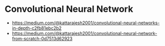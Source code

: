 # Convolutional Neural Network

- https://medium.com/@kattarajesh2001/convolutional-neural-networks-in-depth-c2fb81ebc2b2
- https://medium.com/@kattarajesh2001/convolutional-neural-network-from-scratch-0d7513d62923